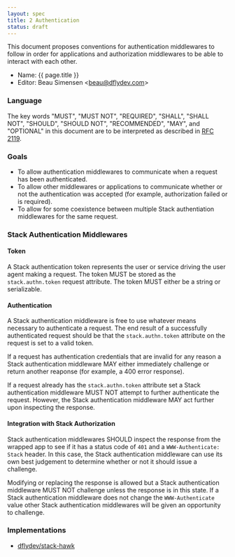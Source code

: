 ```yaml
---
layout: spec
title: 2 Authentication
status: draft
---
```


This document proposes conventions for authentication middlewares to follow in
order for applications and authorization middlewares to be able to interact
with each other.

 * Name: {{ page.title }}
 * Editor: Beau Simensen <[beau@dflydev.com](mailto:beau@dflydev.com)>


### Language

The key words "MUST", "MUST NOT", "REQUIRED", "SHALL", "SHALL NOT", "SHOULD",
"SHOULD NOT", "RECOMMENDED", "MAY", and "OPTIONAL" in this document are to be
interpreted as described in [RFC 2119](http://www.ietf.org/rfc/rfc2119.txt).


### Goals

 * To allow authentication middlewares to communicate when a request has been
   authenticated.
 * To allow other middlewares or applications to communicate whether or not
   the authentication was accepted (for example, authorization failed or is
   required).
 * To allow for some coexistence between multiple Stack authentiation
   middlewares for the same request.


### Stack Authentication Middlewares

#### Token

A Stack authentication token represents the user or service driving the user
agent making a request. The token MUST be stored as the `stack.authn.token`
request attribute. The token MUST either be a string or serializable.


#### Authentication

A Stack authentication middleware is free to use whatever means necessary to
authenticate a request. The end result of a successfully authenticated request
should be that the `stack.authn.token` attribute on the request is set to a
valid token.

If a request has authentication credentials that are invalid for any reason a
Stack authentication middleware MAY either immediately challenge or return
another reaponse (for example, a 400 error response).

If a request already has the `stack.authn.token` attribute set a Stack
authentication middleware MUST NOT attempt to further authenticate the request.
However, the Stack authentication middleware MAY act further upon inspecting
the response.


#### Integration with Stack Authorization

Stack authentication middlewares SHOULD inspect the response from the wrapped
app to see if it has a status code of `401` and a `WWW-Authenticate: Stack`
header. In this case, the Stack authentication middleware can use its own best
judgement to determine whether or not it should issue a challenge.

Modifying or replacing the response is allowed but a Stack authentication
middleware MUST NOT challenge unless the response is in this state. If a Stack
authentication middleware does not change the `WWW-Authenticate` value other
Stack authentication middlewares will be given an opportunity to challenge.


### Implementations

 * [dflydev/stack-hawk](https://github.com/dflydev/dflydev-stack-hawk)
